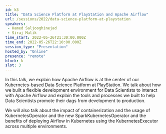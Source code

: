 ```yaml
---
id: k3
title: "Data Science Platform at PlayStation and Apache Airflow"
url: /sessions/2022/data-science-platform-at-playstation
speakers:
 - Hamed Saljooghinejad
 - Siraj Malik
time_start: 2022-05-26T21:30:00.000Z
time_end: 2022-05-26T22:10:00.000Z
session_type: "Presentation"
hosted_by: "Online"
presence: "remote"
block: k
slot: 3
---
```


In this talk, we explain how Apache Airflow is at the center of our Kubernetes-based Data Science Platform at PlayStation. We talk about how we built a flexible development environment for Data Scientists to interact with Apache Airflow and explain the tools and processes we built to help Data Scientists promote their dags from development to production. 
 
 We will also talk about the impact of containerization and the usage of KubernetesOperator and the new SparkKubernetesOperator and the benefits of deploying Airflow in Kubernetes using the KubernetesExecutor across multiple environments.